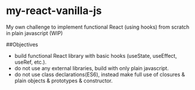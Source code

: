# my-react-vanilla-js

My own challenge to implement functional React (using hooks) from scratch in plain javascript (WIP)

##Objectives
- build functional React library with basic hooks (useState, useEffect, useRef, etc.).
- do not use any external libraries, build with only plain javascript.
- do not use class declarations(ES6), instead make full use of closures & plain objects & prototypes & constructor.

